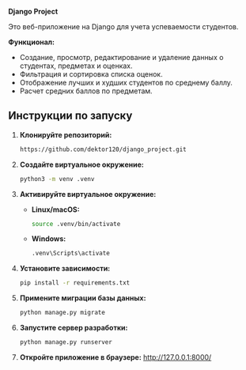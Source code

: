 **Django Project**

Это веб-приложение на Django для учета успеваемости студентов. 

**Функционал:**

* Создание, просмотр, редактирование и удаление данных о студентах, предметах и оценках.
* Фильтрация и сортировка списка оценок.
* Отображение лучших и худших студентов по среднему баллу.
* Расчет средних баллов по предметам.

## Инструкции по запуску

1. **Клонируйте репозиторий:**

   ```bash
   https://github.com/dektor120/django_project.git
   ```

2. **Создайте виртуальное окружение:**

   ```bash
   python3 -m venv .venv
   ```

3. **Активируйте виртуальное окружение:**

   *  **Linux/macOS:**
      ```bash
      source .venv/bin/activate
      ```
   *  **Windows:**
      ```bash
      .venv\Scripts\activate
      ```

4. **Установите зависимости:**

   ```bash
   pip install -r requirements.txt
   ```

5. **Примените миграции базы данных:**

   ```bash
   python manage.py migrate
   ```

6. **Запустите сервер разработки:**

   ```bash
   python manage.py runserver
   ```

7. **Откройте приложение в браузере:** http://127.0.0.1:8000/
